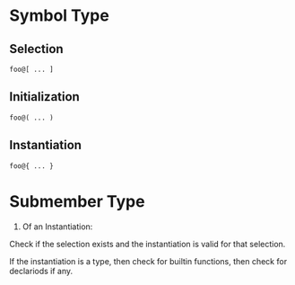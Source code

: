# Symbol Type

## Selection

`foo@[ ... ]`

## Initialization

`foo@( ... )`

## Instantiation

`foo@{ ... }`

# Submember Type

1. Of an Instantiation:

Check if the selection exists and the instantiation is valid for that selection.

If the instantiation is a type, then check for builtin functions, then check for
declariods if any.




